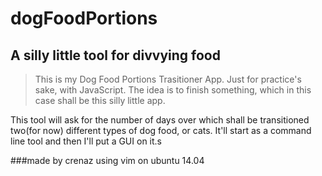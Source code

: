 # dogFoodPortions
A silly little tool for divvying food
-------------------------------------

>This is my Dog Food Portions Trasitioner App. Just for practice's 
>sake, with JavaScript. The idea is to finish something, which in this 
>case shall be this silly little app.

This tool will ask for the number of days over which shall be transitioned two(for now) different types of dog food, or cats.  It'll start as a command line tool and then I'll put a GUI on it.s

###made by crenaz using vim on ubuntu 14.04